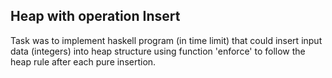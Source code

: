 ## Heap with operation Insert

Task was to implement haskell program (in time limit) that could insert input data (integers) into heap structure using function 'enforce' to follow the heap rule after each pure insertion. 
